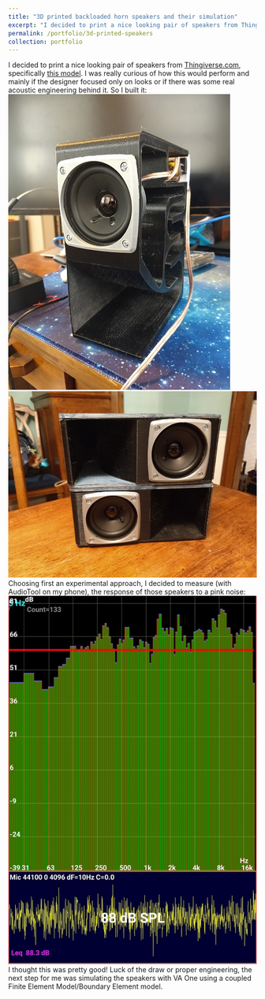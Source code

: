 ```yaml
---
title: "3D printed backloaded horn speakers and their simulation"
excerpt: "I decided to print a nice looking pair of speakers from Thingiverse.com. Following this I thought simulating the speakers with VA One would be appropriate.<br/><img src='/images/Open-Speaker-450x600.jpg'>"
permalink: /portfolio/3d-printed-speakers
collection: portfolio
---
```


I decided to print a nice looking pair of speakers from [Thingiverse.com](https://www.thingiverse.com/), specifically [this model](https://www.thingiverse.com/thing:4750820). I was really curious of how this would perform and mainly if the designer focused only on looks or if there was some real acoustic engineering behind it. So I built it:
<br>
<img src='/images/Open-Speaker-450x600.jpg'>
<br>
<img src='/images/Speaker-Pair-600x450.jpg'>
<br>
Choosing first an experimental approach, I decided to measure (with AudioTool on my phone), the response of those speakers to a pink noise:
<br>
<img src='/images/AudioTool.jpg'>
<br>
I thought this was pretty good! Luck of the draw or proper engineering, the next step for me was simulating the speakers with VA One using a coupled Finite Element Model/Boundary Element model.
